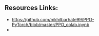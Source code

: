 ## Resources Links: 
- https://github.com/nikhilbarhate99/PPO-PyTorch/blob/master/PPO_colab.ipynb 
- 
